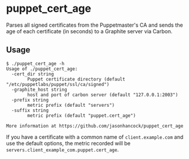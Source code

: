 # puppet_cert_age

Parses all signed certificates from the Puppetmaster's CA and sends the age of each certificate (in seconds) to a Graphite server via Carbon.

## Usage

```
$ ./puppet_cert_age -h
Usage of ./puppet_cert_age:
  -cert_dir string
        Puppet certificate directory (default "/etc/puppetlabs/puppet/ssl/ca/signed")
  -graphite_host string
        host and port of carbon server (default "127.0.0.1:2003")
  -prefix string
        metric prefix (default "servers")
  -suffix string
        metric prefix (default "puppet.cert_age")

More information at https://github.com/jasonhancock/puppet_cert_age
```

If you have a certificate with a common name of `client.example.com` and use the default options, the metric recorded will be `servers.client_example_com.puppet.cert_age`.
